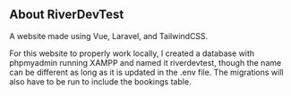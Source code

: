 ## About RiverDevTest

A website made using Vue, Laravel, and TailwindCSS.

For this website to properly work locally, I created a database with phpmyadmin running XAMPP and named it riverdevtest, though the name can be different as long as it is updated in the .env file. The migrations will also have to be run to include the bookings table.
